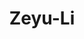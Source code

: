 ---
title: Zeyu-Li
github: https://github.com/Zeyu-Li
mode: dark
transition: 1s
score: 87.3
archetype:
- Little Bit of Everything
- Github Actions
---